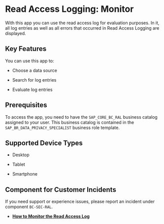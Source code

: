<!-- loioc65808aad5114920a08df07e1df1d7a6 -->

# Read Access Logging: Monitor



With this app you can use the read access log for evaluation purposes. In it, all log entries as well as all errors that occurred in Read Access Logging are displayed.



## Key Features

You can use this app to:



-   Choose a data source

-   Search for log entries

-   Evaluate log entries




<a name="loioc65808aad5114920a08df07e1df1d7a6__section_axz_3gy_cqb"/>

## Prerequisites

To access the app, you need to have the `SAP_CORE_BC_RAL` business catalog assigned to your user. This business catalog is contained in the `SAP_BR_DATA_PRIVACY_SPECIALIST` business role template.



<a name="loioc65808aad5114920a08df07e1df1d7a6__supported_devices"/>

## Supported Device Types

-   Desktop

-   Tablet

-   Smartphone




<a name="loioc65808aad5114920a08df07e1df1d7a6__customer_component"/>

## Component for Customer Incidents

If you need support or experience issues, please report an incident under component `BC-SEC-RAL`.

-   **[How to Monitor the Read Access Log](How_to_Monitor_the_Read_Access_Log_5a1011a.md "")**  



